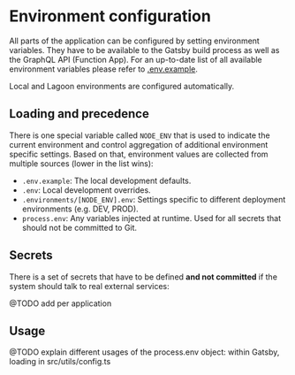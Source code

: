 # Environment configuration

All parts of the application can be configured by setting environment variables. They have to be available to the Gatsby build process as well as the GraphQL API (Function App). For an up-to-date list of all available environment variables please refer to [.env.example](../.env.example).

Local and Lagoon environments are configured automatically.

## Loading and precedence

There is one special variable called `NODE_ENV` that is used to indicate the current environment and control aggregation of additional environment specific settings. Based on that, environment values are collected from multiple sources (lower in the list wins):

- `.env.example`: The local development defaults.
- `.env`: Local development overrides.
- `.environments/[NODE_ENV].env`: Settings specific to different deployment environments (e.g. DEV, PROD).
- `process.env`: Any variables injected at runtime. Used for all secrets that should not be committed to Git.

## Secrets

There is a set of secrets that have to be defined **and not committed** if the system should talk to real external services:

@TODO add per application

## Usage

@TODO explain different usages of the process.env object: within Gatsby, loading in src/utils/config.ts
